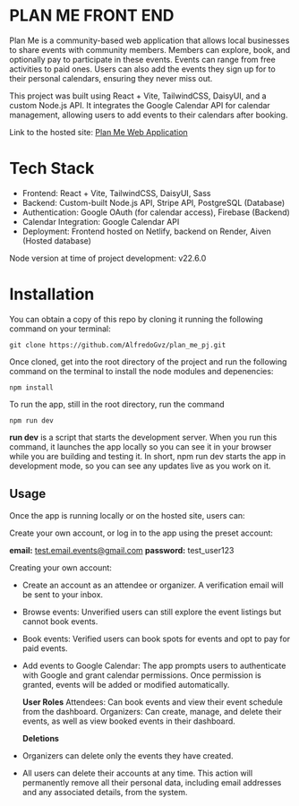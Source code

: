 # PLAN ME FRONT END

Plan Me is a community-based web application that allows local businesses to share events with community members. Members can explore, book, and optionally pay to participate in these events. Events can range from free activities to paid ones. Users can also add the events they sign up for to their personal calendars, ensuring they never miss out.

This project was built using React + Vite, TailwindCSS, DaisyUI, and a custom Node.js API. It integrates the Google Calendar API for calendar management, allowing users to add events to their calendars after booking.

Link to the hosted site: [Plan Me Web Application](https://plan-me-lp.netlify.app/?page=1)

# Tech Stack

- Frontend: React + Vite, TailwindCSS, DaisyUI, Sass
- Backend: Custom-built Node.js API, Stripe API, PostgreSQL (Database)
- Authentication: Google OAuth (for calendar access), Firebase (Backend)
- Calendar Integration: Google Calendar API
- Deployment: Frontend hosted on Netlify, backend on Render, Aiven (Hosted database)

Node version at time of project development: v22.6.0

# Installation

You can obtain a copy of this repo by cloning it running the following command on your terminal:

```
git clone https://github.com/AlfredoGvz/plan_me_pj.git
```

Once cloned, get into the root directory of the project and run the following command on the terminal to install the node modules and depenencies:

```
npm install
```

To run the app, still in the root directory, run the command

```
npm run dev
```

**run dev** is a script that starts the development server. When you run this command, it launches the app locally so you can see it in your browser while you are building and testing it. In short, npm run dev starts the app in development mode, so you can see any updates live as you work on it.

## Usage

Once the app is running locally or on the hosted site, users can:

Create your own account, or log in to the app using the preset account:

**email:** test.email.events@gmail.com
**password:** test_user123

Creating your own account:

- Create an account as an attendee or organizer. A verification email will be sent to your inbox.
- Browse events: Unverified users can still explore the event listings but cannot book events.
- Book events: Verified users can book spots for events and opt to pay for paid events.
- Add events to Google Calendar: The app prompts users to authenticate with Google and grant calendar permissions. Once permission is granted, events will be added or modified automatically.

  **User Roles**
  Attendees: Can book events and view their event schedule from the dashboard.
  Organizers: Can create, manage, and delete their events, as well as view booked events in their dashboard.

  **Deletions**

- Organizers can delete only the events they have created.
- All users can delete their accounts at any time. This action will permanently remove all their personal data, including email addresses and any associated details, from the system.
